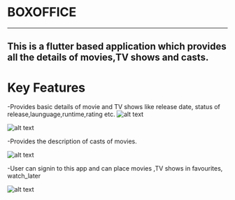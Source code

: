 # BOXOFFICE
------------------------------------------------------------------------------------------
This is a flutter based application which provides all the details of movies,TV shows and casts.
-------------------------------------------------------------------------------------------

# Key Features

-Provides basic details of movie and TV shows like release date, status of release,launguage,runtime,rating etc.
![alt text](https://github.com/anki2jain/boxoffice/blob/master/img2.jpeg)

![alt text](https://github.com/anki2jain/boxoffice/blob/master/img3.jpeg)

-Provides the description of casts of movies.

![alt text](https://github.com/anki2jain/boxoffice/blob/master/img4.jpeg)

-User can signin to this app and can place movies ,TV shows in favourites, watch_later

![alt text](https://github.com/anki2jain/boxoffice/blob/master/img1.jpeg)


